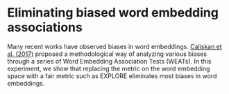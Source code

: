 # Eliminating biased word embedding associations

Many recent works have observed biases in word embeddings. [Caliskan et al. (2017)](https://arxiv.org/pdf/1608.07187.pdf) proposed a methodological way of analyzing various biases through a series of Word Embedding Association Tests (WEATs). In this experiment, we show that replacing the metric on the word embedding space with a fair metric such as EXPLORE eliminates most biases in word embeddings.
